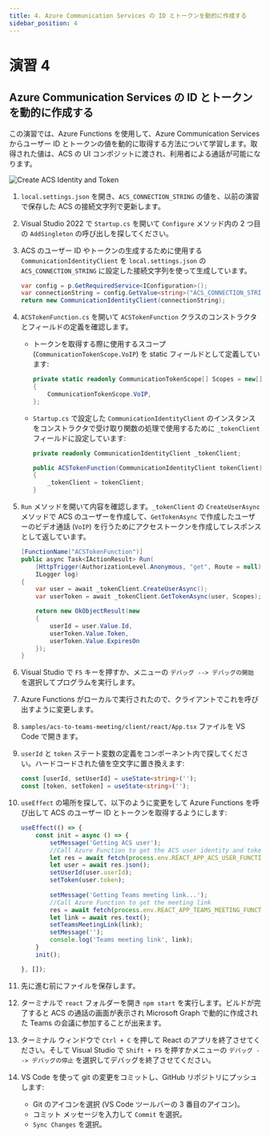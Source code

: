 ```yaml
---
title: 4. Azure Communication Services の ID とトークンを動的に作成する
sidebar_position: 4
---
```


# 演習 4

## Azure Communication Services の ID とトークンを動的に作成する

この演習では、Azure Functions を使用して、Azure Communication Services からユーザー ID とトークンの値を動的に取得する方法について学習します。取得された値は、ACS の UI コンポジットに渡され、利用者による通話が可能になります。

![Create ACS Identity and Token](/img/acs-to-teams/4-acs-identity-token.png "Create ACS Identity and Token")

1. `local.settings.json` を開き、`ACS_CONNECTION_STRING` の値を、以前の演習で保存した ACS の接続文字列で更新します。

2. Visual Studio 2022 で `Startup.cs` を開いて `Configure` メソッド内の 2 つ目の `AddSingleton` の呼び出しを探してください。

3. ACS のユーザー ID やトークンの生成するために使用する `CommunicationIdentityClient` を `local.settings.json` の `ACS_CONNECTION_STRING` に設定した接続文字列を使って生成しています。

    ```csharp
    var config = p.GetRequiredService<IConfiguration>();
    var connectionString = config.GetValue<string>("ACS_CONNECTION_STRING");
    return new CommunicationIdentityClient(connectionString);
    ```

4. `ACSTokenFunction.cs` を開いて `ACSTokenFunction` クラスのコンストラクタとフィールドの定義を確認します。
   - トークンを取得する際に使用するスコープ (`CommunicationTokenScope.VoIP`) を static フィールドとして定義しています:
        ```csharp
        private static readonly CommunicationTokenScope[] Scopes = new[]
        {
            CommunicationTokenScope.VoIP,
        };
        ```
   - `Startup.cs` で設定した `CommunicationIdentityClient` のインスタンスをコンストラクタで受け取り関数の処理で使用するために `_tokenClient` フィールドに設定しています:
        ```csharp
        private readonly CommunicationIdentityClient _tokenClient;
        
        public ACSTokenFunction(CommunicationIdentityClient tokenClient)
        {
            _tokenClient = tokenClient;
        }
        ```

5. `Run` メソッドを開いて内容を確認します。`_tokenClient` の `CreateUserAsync` メソッドで ACS のユーザーを作成して、`GetTokenAsync` で作成したユーザーのビデオ通話 (`VoIP`) を行うためにアクセストークンを作成してレスポンスとして返しています。

    ```csharp
    [FunctionName("ACSTokenFunction")]
    public async Task<IActionResult> Run(
        [HttpTrigger(AuthorizationLevel.Anonymous, "get", Route = null)] HttpRequest req,
        ILogger log)
    {
        var user = await _tokenClient.CreateUserAsync();
        var userToken = await _tokenClient.GetTokenAsync(user, Scopes);
    
        return new OkObjectResult(new 
        { 
            userId = user.Value.Id, 
            userToken.Value.Token, 
            userToken.Value.ExpiresOn 
        });
    }
    ```

6. Visual Studio で `F5` キーを押すか、メニューの `デバッグ --> デバッグの開始` を選択してプログラムを実行します。

7. Azure Functions がローカルで実行されたので、クライアントでこれを呼び出すように変更します。

8.  `samples/acs-to-teams-meeting/client/react/App.tsx` ファイルを VS Code で開きます。

9.  `userId` と `token` ステート変数の定義をコンポーネント内で探してください。ハードコードされた値を空文字に置き換えます:

    ```typescript
    const [userId, setUserId] = useState<string>('');
    const [token, setToken] = useState<string>('');
    ```

10. `useEffect` の場所を探して、以下のように変更をして Azure Functions を呼び出して ACS のユーザー ID とトークンを取得するようにします: 

    ```typescript
    useEffect(() => {
        const init = async () => {
            setMessage('Getting ACS user');
            //Call Azure Function to get the ACS user identity and token
            let res = await fetch(process.env.REACT_APP_ACS_USER_FUNCTION as string);
            let user = await res.json();
            setUserId(user.userId);
            setToken(user.token);
            
            setMessage('Getting Teams meeting link...');
            //Call Azure Function to get the meeting link
            res = await fetch(process.env.REACT_APP_TEAMS_MEETING_FUNCTION as string); // Please remove let
            let link = await res.text();
            setTeamsMeetingLink(link);
            setMessage('');
            console.log('Teams meeting link', link);
        }
        init();

    }, []);
    ```

11. 先に進む前にファイルを保存します。

12. ターミナルで `react` フォルダーを開き `npm start` を実行します。ビルドが完了すると ACS の通話の画面が表示され Microsoft Graph で動的に作成された Teams の会議に参加することが出来ます。

13. ターミナル ウィンドウで `Ctrl + C` を押して React のアプリを終了させてください。そして Visual Studio で `Shift + F5` を押すかメニューの `デバッグ --> デバッグの停止` を選択してデバッグを終了させてください。

14. VS Code を使って git の変更をコミットし、GitHub リポジトリにプッシュします:
    - Git のアイコンを選択 (VS Code ツールバーの 3 番目のアイコン)。
    - コミット メッセージを入力して `Commit` を選択。
    - `Sync Changes` を選択。
